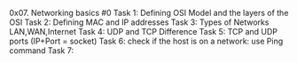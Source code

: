 0x07. Networking basics #0
Task 1: Defining OSI Model and the layers of the OSI
Task 2: Defining MAC and IP addresses
Task 3: Types of Networks LAN,WAN,Internet
Task 4: UDP and TCP Difference
Task 5: TCP and UDP ports (IP+Port = socket)
Task 6: check if the host is on a network:
        use Ping command
Task 7:
